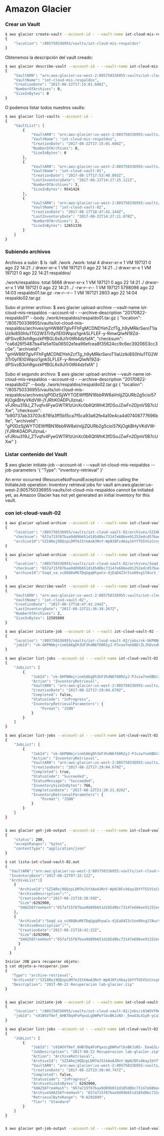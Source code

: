 Amazon Glacier
===


### Crear un Vault

```bash
$ aws glacier create-vault --account-id - --vault-name iot-cloud-mis-respaldos
{
    "location": "/805750336955/vaults/iot-cloud-mis-respaldos"
}
```

Obtenemos la descripción del vault creado:
```bash
$ aws glacier describe-vault --account-id - --vault-name iot-cloud-mis-respaldos
{
    "VaultARN": "arn:aws:glacier:us-west-2:805750336955:vaults/iot-cloud-mis-respaldos",
    "VaultName": "iot-cloud-mis-respaldos",
    "CreationDate": "2017-08-22T17:15:01.608Z",
    "NumberOfArchives": 0,
    "SizeInBytes": 0
}
```

O podemos listar todos nuestros vaults:
```bash
$ aws glacier list-vaults --account-id -
{
    "VaultList": [
        {
            "VaultARN": "arn:aws:glacier:us-west-2:805750336955:vaults/iot-cloud-mis-respaldos",
            "VaultName": "iot-cloud-mis-respaldos",
            "CreationDate": "2017-08-22T17:15:01.608Z",
            "NumberOfArchives": 0,
            "SizeInBytes": 0
        },
        {
            "VaultARN": "arn:aws:glacier:us-west-2:805750336955:vaults/iot-cloud-vault-01",
            "VaultName": "iot-cloud-vault-01",
            "CreationDate": "2017-08-17T17:53:40.893Z",
            "LastInventoryDate": "2017-08-22T14:27:25.122Z",
            "NumberOfArchives": 3,
            "SizeInBytes": 9541428
        },
        {
            "VaultARN": "arn:aws:glacier:us-west-2:805750336955:vaults/iot-cloud-vault-02",
            "VaultName": "iot-cloud-vault-02",
            "CreationDate": "2017-08-17T18:47:42.244Z",
            "LastInventoryDate": "2017-08-22T14:27:21.078Z",
            "NumberOfArchives": 2,
            "SizeInBytes": 12651336
        }
    ]
}
```

### Subiendo archivos
Archivos a subir:
$ ls -laR ./work
./work:
total 4
drwxr-xr-x 1 VM 197121 0 ago 22 14:21 ./
drwxr-xr-x 1 VM 197121 0 ago 22 14:21 ../
drwxr-xr-x 1 VM 197121 0 ago 22 14:21 respaldos/

./work/respaldos:
total 5668
drwxr-xr-x 1 VM 197121       0 ago 22 14:21 ./
drwxr-xr-x 1 VM 197121       0 ago 22 14:21 ../
-rw-r--r-- 1 VM 197121 5798098 ago 22 14:03 respaldo01.tar.gz
-rw-r--r-- 1 VM 197121    2803 ago 22 14:04 respaldo02.tar.gz


Subo el primer archivo:
$ aws glacier upload-archive --vault-name iot-cloud-mis-respaldos --account-id - --archive-description "20170822-respaldo01" --body ./work/respaldos/respaldo01.tar.gz
{
    "location": "/805750336955/vaults/iot-cloud-mis-respaldos/archives/grHW86f7glvFFhFgMCDNDYehZcfTg_h9yMRkrSeroT1iaUzIki8S0hIu1TG2W3Tr0yl1EIGWqoz1gnk5LFLEF-y-RmwQlwN19Zd-dPSivzB3ohRgozkPfBGL6s9Ji1r0tRI4dzfafA",
    "checksum": "ca6d26f5487ba41e5e10a06502e1ea96efcea8f35624cc9c6ec3920653cc3c0e",
    "archiveId": "grHW86f7glvFFhFgMCDNDYehZcfTg_h9yMRkrSeroT1iaUzIki8S0hIu1TG2W3Tr0yl1EIGWqoz1gnk5LFLEF-y-RmwQlwN19Zd-dPSivzB3ohRgozkPfBGL6s9Ji1r0tRI4dzfafA"
}

Subo el segundo archivo:
$ aws glacier upload-archive --vault-name iot-cloud-mis-respaldos --account-id - --archive-description "20170822-respaldo02" --body ./work/respaldos/respaldo02.tar.gz
{
    "location": "/805750336955/vaults/iot-cloud-mis-respaldos/archives/gP0DzSjjWYTOEWffBN16bbRW8aVnIjjZQURb2g5cisi57KjOgkBHyVKdVW-jYJRhK0ADPiJIznaL-vFJRnu319J_ZTvqfv4FyeGWTR1zUnXc0b6QtWhK3fDSoJZwFn2DjmV5B7cUXw",
    "checksum": "b90737ab33703c878fa3ff5b15ca7f5ca93a62fe4a10e4ca4d07408777696b9e",
    "archiveId": "gP0DzSjjWYTOEWffBN16bbRW8aVnIjjZQURb2g5cisi57KjOgkBHyVKdVW-jYJRhK0ADPiJIznaL-vFJRnu319J_ZTvqfv4FyeGWTR1zUnXc0b6QtWhK3fDSoJZwFn2DjmV5B7cUXw"
}


### Listar contenido del Vault

$ aws glacier initiate-job --account-id - --vault iot-cloud-mis-respaldos --job-parameters '{ "Type": "inventory-retrieval" }'

An error occurred (ResourceNotFoundException) when calling the InitiateJob operation: Inventory retrieval jobs for vault arn:aws:glacier:us-west-2:805750336955:vaults/iot-cloud-mis-respaldos cannot be initiated yet, as Amazon Glacier has not yet generated an initial inventory for this vault.








### con iot-cloud-vault-02

```bash
$ aws glacier upload-archive --account-id - --vault-name iot-cloud-vault-02 --body lab-glacier.zip
{
    "location": "/805750336955/vaults/iot-cloud-vault-02/archives/SZIARej9QQzpLDM7mJStkAoA3RnY-WpNJ8Fz46ay1bYYTG5VSzCnsyHVEY4jn7lne9-943LSwt1xE1N8fRt0iCgsreAytNWYwpYih7_HW3DEcDSN0HRIKjwozCPLjxHmVnWy72W1YQ",
    "checksum": "657a715f87baa9d89b651d185d8bc73147e686ee91252edcd57bae3c310b7490",
    "archiveId":"SZIARej9QQzpLDM7mJStkAoA3RnY-WpNJ8Fz46ay1bYYTG5VSzCnsyHVEY4jn7lne9-943LSwt1xE1N8fRt0iCgsreAytNWYwpYih7_HW3DEcDSN0HRIKjwozCPLjxHmVnWy72W1YQ"
}

$ aws glacier upload-archive --account-id - --vault-name iot-cloud-vault-02 --body lab-glacier2.zip
{
    "location": "/805750336955/vaults/iot-cloud-vault-02/archives/Soqd_sa_vc88Q0uMkTDqGgq0hywCo-djEaD4Z3c5se09vg1TAucV_tIHVTx1WNdcI32smfV4evMeH4QK24QHX2ybR32MxUvu2fMhNku-xVzHu4GZcsAT0_iEdRLKFgvCE6hOYe27rQ",
    "checksum": "657a715f87baa9d89b651d185d8bc73147e686ee91252edcd57bae3c310b7490",
    "archiveId":"Soqd_sa_vc88Q0uMkTDqGgq0hywCo-djEaD4Z3c5se09vg1TAucV_tIHVTx1WNdcI32smfV4evMeH4QK24QHX2ybR32MxUvu2fMhNku-xVzHu4GZcsAT0_iEdRLKFgvCE6hOYe27rQ"
}

$ aws glacier describe-vault --account-id - --vault-name iot-cloud-vault-02
{
    "VaultARN": "arn:aws:glacier:us-west-2:805750336955:vaults/iot-cloud-vault-02",
    "VaultName": "iot-cloud-vault-02",
    "CreationDate": "2017-08-17T18:47:42.244Z",
    "LastInventoryDate": "2017-08-22T21:36:38.267Z",
    "NumberOfArchives": 2,
    "SizeInBytes": 12585800
}

$ aws glacier initiate-job --account-id - --vault iot-cloud-vault-02 --job-parameters '{ "Type": "inventory-retrieval" }'
{
    "location": "/805750336955/vaults/iot-cloud-vault-02/jobs/vk-GKPNNmjrinm5A6gDh3UF3hdN6f80R2yJ-PJvzw7ne6BDrZLJhDvsdOK_pxTO5uyqufgwp4Jtxi2iMe90Fn7-qq113",
    "jobId": "vk-GKPNNmjrinm5A6gDh3UF3hdN6f80R2yJ-PJvzw7ne6BDrZLJhDvsdOK_pxTO5uyqufgwp4Jtxi2iMe90Fn7-qq113"
}

$ aws glacier list-jobs --account-id - --vault-name iot-cloud-vault-02
{
    "JobList": [
        {
            "JobId": "vk-GKPNNmjrinm5A6gDh3UF3hdN6f80R2yJ-PJvzw7ne6BDrZLJhDvsdOK_pxTO5uyqufgwp4Jtxi2iMe90Fn7-qq113",
            "Action": "InventoryRetrieval",
            "VaultARN": "arn:aws:glacier:us-west-2:805750336955:vaults/iot-cloud-vault-02",
            "CreationDate": "2017-08-22T17:29:04.670Z",
            "Completed": false,
            "StatusCode": "InProgress",
            "InventoryRetrievalParameters": {
                "Format": "JSON"
            }
        }
    ]
}

$ aws glacier list-jobs --account-id - --vault-name iot-cloud-vault-02
{
    "JobList": [
        {
            "JobId": "vk-GKPNNmjrinm5A6gDh3UF3hdN6f80R2yJ-PJvzw7ne6BDrZLJhDvsdOK_pxTO5uyqufgwp4Jtxi2iMe90Fn7-qq113",
            "Action": "InventoryRetrieval",
            "VaultARN": "arn:aws:glacier:us-west-2:805750336955:vaults/iot-cloud-vault-02",
            "CreationDate": "2017-08-22T17:29:04.670Z",
            "Completed": true,
            "StatusCode": "Succeeded",
            "StatusMessage": "Succeeded",
            "InventorySizeInBytes": 766,
            "CompletionDate": "2017-08-22T21:20:21.826Z",
            "InventoryRetrievalParameters": {
                "Format": "JSON"
            }
        }
    ]
}


$ aws glacier get-job-output --account-id - --vault-name iot-cloud-vault-02 --job-id vk-GKPNNmjrinm5A6gDh3UF3hdN6f80R2yJ-PJvzw7ne6BDrZLJhDvsdOK_pxTO5uyqufgwp4Jtxi2iMe90Fn7-qq113 lista-iot-cloud-vault-02.out
{
    "status": 200,
    "acceptRanges": "bytes",
    "contentType": "application/json"
}

$ cat lista-iot-cloud-vault-02.out
{
  "VaultARN":"arn:aws:glacier:us-west-2:805750336955:vaults/iot-cloud-vault-02",
  "InventoryDate":"2017-08-22T07:32:12Z",
  "ArchiveList":[
    {
      "ArchiveId":"SZIARej9QQzpLDM7mJStkAoA3RnY-WpNJ8Fz46ay1bYYTG5VSzCnsyHVEY4jn7lne9-943LSwt1xE1N8fRt0iCgsreAytNWYwpYih7_HW3DEcDSN0HRIKjwozCPLjxHmVnWy72W1YQ",
      "ArchiveDescription":"",
      "CreationDate":"2017-08-21T18:38:59Z",
      "Size":6292900,
      "SHA256TreeHash":"657a715f87baa9d89b651d185d8bc73147e686ee91252edcd57bae3c310b7490"
    },
    {
      "ArchiveId":"Soqd_sa_vc88Q0uMkTDqGgq0hywCo-djEaD4Z3c5se09vg1TAucV_tIHVTx1WNdcI32smfV4evMeH4QK24QHX2ybR32MxUvu2fMhNku-xVzHu4GZcsAT0_iEdRLKFgvCE6hOYe27rQ",
      "ArchiveDescription":"",
      "CreationDate":"2017-08-21T18:42:22Z",
      "Size":6292900,
      "SHA256TreeHash":"657a715f87baa9d89b651d185d8bc73147e686ee91252edcd57bae3c310b7490"
      }
    ]
  }

Iniciar JOB para recuperar objeto:
$ cat objeto-a-recuperar.json
{
   "Type": "archive-retrieval",
   "ArchiveId":"SZIARej9QQzpLDM7mJStkAoA3RnY-WpNJ8Fz46ay1bYYTG5VSzCnsyHVEY4jn7lne9-943LSwt1xE1N8fRt0iCgsreAytNWYwpYih7_HW3DEcDSN0HRIKjwozCPLjxHmVnWy72W1YQ",
   "Description": "2017-08-22 Recuperacion lab-glacier.zip"
}


$ aws glacier initiate-job --account-id - --vault-name iot-cloud-vault-02 --job-parameters file://objeto-a-recuperar.json
{
    "location": "/805750336955/vaults/iot-cloud-vault-02/jobs/s91WSVf0ef_6HB7Dq4FoPqxoLgDWPwYlbvBKJzN5-_EewG3L41y0-yCaIvsRvF0KSo7I5Od6EyC5oUwkOkppQ-anfr6p",
    "jobId": "s91WSVf0ef_6HB7Dq4FoPqxoLgDWPwYlbvBKJzN5-_EewG3L41y0-yCaIvsRvF0KSo7I5Od6EyC5oUwkOkppQ-anfr6p"
}

$ aws glacier list-jobs --account-id - --vault-name iot-cloud-vault-02
{
    "JobList": [
        {
            "JobId": "s91WSVf0ef_6HB7Dq4FoPqxoLgDWPwYlbvBKJzN5-_EewG3L41y0-yCaIvsRvF0KSo7I5Od6EyC5oUwkOkppQ-anfr6p",
            "JobDescription": "2017-08-22 Recuperacion lab-glacier.zip",
            "Action": "ArchiveRetrieval",
            "ArchiveId": "SZIARej9QQzpLDM7mJStkAoA3RnY-WpNJ8Fz46ay1bYYTG5VSzCnsyHVEY4jn7lne9-943LSwt1xE1N8fRt0iCgsreAytNWYwpYih7_HW3DEcDSN0HRIKjwozCPLjxHmVnWy72W1YQ",
            "VaultARN": "arn:aws:glacier:us-west-2:805750336955:vaults/iot-cloud-vault-02",
            "CreationDate": "2017-08-22T23:38:40.747Z",
            "Completed": false,
            "StatusCode": "InProgress",
            "ArchiveSizeInBytes": 6292900,
            "SHA256TreeHash": "657a715f87baa9d89b651d185d8bc73147e686ee91252edcd57bae3c310b7490",
            "ArchiveSHA256TreeHash": "657a715f87baa9d89b651d185d8bc73147e686ee91252edcd57bae3c310b7490",
            "RetrievalByteRange": "0-6292899",
            "Tier": "Standard"
        }
    ]
}


$ aws glacier get-job-output --account-id - --vault-name iot-cloud-vault-02 --job-id "s91WSVf0ef_6HB7Dq4FoPqxoLgDWPwYlbvBKJzN5-_EewG3L41y0-yCaIvsRvF0KSo7I5Od6EyC5oUwkOkppQ-anfr6p" lab-glacier-recuperado.zip


```
